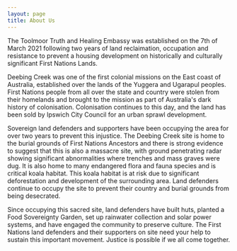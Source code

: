 ```yaml
---
layout: page
title: About Us
---
```


The Toolmoor Truth and Healing Embassy was established on the 7th of March 2021 following two years of land reclaimation, occupation and resistance to prevent a housing development on historically and culturally significant First Nations Lands.

Deebing Creek was one of the first colonial missions on the East coast of Australia, established over the lands of the Yuggera and Ugarapul peoples. First Nations people from all over the state and country were stolen from their homelands and brought to the mission as part of Australia's dark history of colonisation. Colonisation continues to this day, and the land has been sold by Ipswich City Council for an urban sprawl development.

Sovereign land defenders and supporters have been occupying the area for over two years to prevent this injustice. The Deebing Creek site is home to the burial grounds of First Nations Ancestors and there is strong evidence to suggest that this is also a massacre site, with ground penetrating radar showing significant abnormalities where trenches and mass graves were dug. It is also home to many endangered flora and fauna species and is critical koala habitat. This koala habitat is at risk due to significant deforestation and development of the surrounding area. Land defenders continue to occupy the site to prevent their country and burial grounds from being desecrated.

Since occupying this sacred site, land defenders have built huts, planted a Food Sovereignty Garden, set up rainwater collection and solar power systems, and have engaged the community to preserve culture. The First Nations land defenders and their supporters on site need your help to sustain this important movement. Justice is possible if we all come together.
